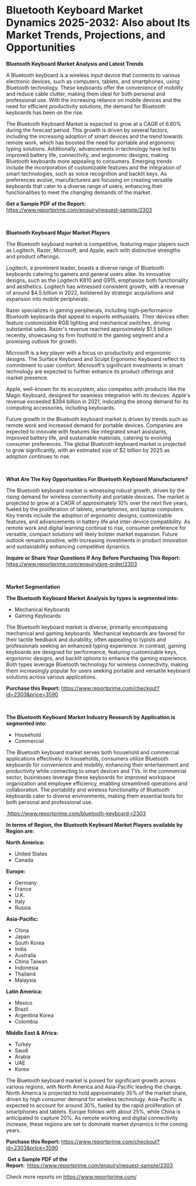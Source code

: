 <p><h1>Bluetooth Keyboard Market Dynamics 2025-2032: Also about Its Market Trends, Projections, and Opportunities</h1></p><p><strong>Bluetooth Keyboard Market Analysis and Latest Trends</strong></p>
<p><p>A Bluetooth keyboard is a wireless input device that connects to various electronic devices, such as computers, tablets, and smartphones, using Bluetooth technology. These keyboards offer the convenience of mobility and reduce cable clutter, making them ideal for both personal and professional use. With the increasing reliance on mobile devices and the need for efficient productivity solutions, the demand for Bluetooth keyboards has been on the rise.</p><p>The Bluetooth Keyboard Market is expected to grow at a CAGR of 6.80% during the forecast period. This growth is driven by several factors, including the increasing adoption of smart devices and the trend towards remote work, which has boosted the need for portable and ergonomic typing solutions. Additionally, advancements in technology have led to improved battery life, connectivity, and ergonomic designs, making Bluetooth keyboards more appealing to consumers. Emerging trends include the incorporation of customizable features and the integration of smart technologies, such as voice recognition and backlit keys. As preferences evolve, manufacturers are focusing on creating versatile keyboards that cater to a diverse range of users, enhancing their functionalities to meet the changing demands of the market.</p></p>
<p><strong>Get a Sample PDF of the Report:&nbsp;</strong> <a href="https://www.reportprime.com/enquiry/request-sample/2303?utm_campaign=2800&utm_medium=2&utm_source=Github&utm_content=ia&utm_term=18032025&utm_id=bluetooth-keyboard">https://www.reportprime.com/enquiry/request-sample/2303</a></p>
<p>&nbsp;</p>
<p><strong>Bluetooth Keyboard Major Market Players</strong></p>
<p><p>The Bluetooth keyboard market is competitive, featuring major players such as Logitech, Razer, Microsoft, and Apple, each with distinctive strengths and product offerings. </p><p>Logitech, a prominent leader, boasts a diverse range of Bluetooth keyboards catering to gamers and general users alike. Its innovative designs, such as the Logitech K810 and G915, emphasize both functionality and aesthetics. Logitech has witnessed consistent growth, with a revenue of around $4.5 billion in 2022, bolstered by strategic acquisitions and expansion into mobile peripherals.</p><p>Razer specializes in gaming peripherals, including high-performance Bluetooth keyboards that appeal to esports enthusiasts. Their devices often feature customizable RGB lighting and mechanical switches, driving substantial sales. Razer's revenue reached approximately $1.5 billion recently, showcasing its firm foothold in the gaming segment and a promising outlook for growth.</p><p>Microsoft is a key player with a focus on productivity and ergonomic designs. The Surface Keyboard and Sculpt Ergonomic Keyboard reflect its commitment to user comfort. Microsoft's significant investments in smart technology are expected to further enhance its product offerings and market presence.</p><p>Apple, well-known for its ecosystem, also competes with products like the Magic Keyboard, designed for seamless integration with its devices. Apple's revenue exceeded $394 billion in 2021, indicating the strong demand for its computing accessories, including keyboards.</p><p>Future growth in the Bluetooth keyboard market is driven by trends such as remote work and increased demand for portable devices. Companies are expected to innovate with features like integrated smart assistants, improved battery life, and sustainable materials, catering to evolving consumer preferences. The global Bluetooth keyboard market is projected to grow significantly, with an estimated size of $2 billion by 2025 as adoption continues to rise.</p></p>
<p>&nbsp;</p>
<p><strong>What Are The Key Opportunities For Bluetooth Keyboard Manufacturers?</strong></p>
<p><p>The Bluetooth keyboard market is witnessing robust growth, driven by the rising demand for wireless connectivity and portable devices. The market is projected to grow at a CAGR of approximately 10% over the next five years, fueled by the proliferation of tablets, smartphones, and laptop computers. Key trends include the adoption of ergonomic designs, customizable features, and advancements in battery life and inter-device compatibility. As remote work and digital learning continue to rise, consumer preference for versatile, compact solutions will likely bolster market expansion. Future outlook remains positive, with increasing investments in product innovation and sustainability enhancing competitive dynamics.</p></p>
<p><strong>Inquire or Share Your Questions If Any Before Purchasing This Report:</strong> <a href="https://www.reportprime.com/enquiry/pre-order/2303?utm_campaign=2800&utm_medium=2&utm_source=Github&utm_content=ia&utm_term=18032025&utm_id=bluetooth-keyboard">https://www.reportprime.com/enquiry/pre-order/2303</a></p>
<p>&nbsp;</p>
<p><strong>Market Segmentation</strong></p>
<p><strong>The Bluetooth Keyboard Market Analysis by types is segmented into:</strong></p>
<p><ul><li>Mechanical Keyboards</li><li>Gaming Keyboards</li></ul></p>
<p><p>The Bluetooth keyboard market is diverse, primarily encompassing mechanical and gaming keyboards. Mechanical keyboards are favored for their tactile feedback and durability, often appealing to typists and professionals seeking an enhanced typing experience. In contrast, gaming keyboards are designed for performance, featuring customizable keys, ergonomic designs, and backlit options to enhance the gaming experience. Both types leverage Bluetooth technology for wireless connectivity, making them increasingly popular for users seeking portable and versatile keyboard solutions across various applications.</p></p>
<p><strong>Purchase this Report:&nbsp;</strong><a href="https://www.reportprime.com/checkout?id=2303&price=3590&utm_campaign=2800&utm_medium=2&utm_source=Github&utm_content=ia&utm_term=18032025&utm_id=bluetooth-keyboard">https://www.reportprime.com/checkout?id=2303&price=3590</a></p>
<p>&nbsp;</p>
<p><strong>The Bluetooth Keyboard Market Industry Research by Application is segmented into:</strong></p>
<p><ul><li>Household</li><li>Commercial</li></ul></p>
<p><p>The Bluetooth keyboard market serves both household and commercial applications effectively. In households, consumers utilize Bluetooth keyboards for convenience and mobility, enhancing their entertainment and productivity while connecting to smart devices and TVs. In the commercial sector, businesses leverage these keyboards for improved workspace organization and employee efficiency, enabling streamlined operations and collaboration. The portability and wireless functionality of Bluetooth keyboards cater to diverse environments, making them essential tools for both personal and professional use.</p></p>
<p><a href="https://www.reportprime.com/bluetooth-keyboard-r2303?utm_campaign=2800&utm_medium=2&utm_source=Github&utm_content=ia&utm_term=18032025&utm_id=bluetooth-keyboard">&nbsp;https://www.reportprime.com/bluetooth-keyboard-r2303</a></p>
<p><strong>In terms of Region, the Bluetooth Keyboard Market Players available by Region are:</strong></p>
<p>
    <p> <strong> North America: </strong>
        <ul>
            <li>United States</li>
            <li>Canada</li>
        </ul>
        </p> 
    <p> <strong> Europe: </strong>
        <ul>
            <li>Germany</li>
            <li>France</li>
            <li>U.K.</li>
            <li>Italy</li>
            <li>Russia</li>
        </ul>
        </p> 
    <p> <strong> Asia-Pacific: </strong>
        <ul>
            <li>China</li>
            <li>Japan</li>
            <li>South Korea</li>
            <li>India</li>
            <li>Australia</li>
            <li>China Taiwan</li>
            <li>Indonesia</li>
            <li>Thailand</li>
            <li>Malaysia</li>
        </ul>
        </p> 
    <p> <strong> Latin America: </strong>
        <ul>
            <li>Mexico</li>
            <li>Brazil</li>
            <li>Argentina Korea</li>
            <li>Colombia</li>
        </ul>
        </p> 
    <p> <strong> Middle East & Africa: </strong>
        <ul>
            <li>Turkey</li>
            <li>Saudi</li>
            <li>Arabia</li>
            <li>UAE</li>
            <li>Korea</li>
        </ul>
    </p>
    </p>
<p><p>The Bluetooth keyboard market is poised for significant growth across various regions, with North America and Asia-Pacific leading the charge. North America is projected to hold approximately 35% of the market share, driven by high consumer demand for wireless technology. Asia-Pacific is expected to account for around 30%, fueled by the rapid proliferation of smartphones and tablets. Europe follows with about 25%, while China is anticipated to capture 20%. As remote working and digital connectivity increase, these regions are set to dominate market dynamics in the coming years.</p></p>
<p><strong>Purchase this Report: </strong><a href="https://www.reportprime.com/checkout?id=2303&price=3590&utm_campaign=2800&utm_medium=2&utm_source=Github&utm_content=ia&utm_term=18032025&utm_id=bluetooth-keyboard">https://www.reportprime.com/checkout?id=2303&price=3590</a></p>
<p>&nbsp;<strong>Get a Sample PDF of the Report:&nbsp;&nbsp;</strong><a href="https://www.reportprime.com/enquiry/request-sample/2303?utm_campaign=2800&utm_medium=2&utm_source=Github&utm_content=ia&utm_term=18032025&utm_id=bluetooth-keyboard">https://www.reportprime.com/enquiry/request-sample/2303</a></p>
<p><strong></strong></p>
<p>Check more reports on <a href="https://www.reportprime.com/?utm_campaign=2800&utm_medium=2&utm_source=Github&utm_content=ia&utm_term=18032025&utm_id=bluetooth-keyboard">https://www.reportprime.com/</a></p>